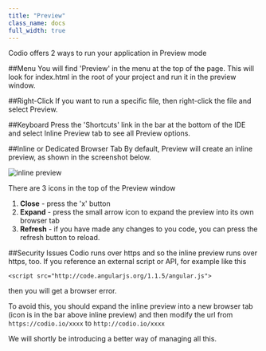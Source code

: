 ```yaml
---
title: "Preview"
class_name: docs
full_width: true
---
```



Codio offers 2 ways to run your application in Preview mode

##Menu
You will find 'Preview' in the menu at the top of the page. This will look for index.html in the root of your project and run it in the preview window. 

##Right-Click
If you want to run a specific file, then right-click the file and select Preview.

##Keyboard
Press the 'Shortcuts' link in the bar at the bottom of the IDE and select Inline Preview tab to see all Preview options.

##Inline or Dedicated Browser Tab
By default, Preview will create an inline preview, as shown in the screenshot below. 

![inline preview](/img/docs/inline-preview.png)

There are 3 icons in the top of the Preview window 

1. **Close** - press the 'x' button
1. **Expand** - press the small arrow icon to expand the preview into its own browser tab
1. **Refresh** - if you have made any changes to you code, you can press the refresh button to reload. 

##Security Issues
Codio runs over https and so the inline preview runs over https, too. If you reference an external script or API, for example like this 

	<script src="http://code.angularjs.org/1.1.5/angular.js">

then you will get a browser error.

To avoid this, you should expand the inline preview into a new browser tab (icon is in the bar above inline preview) and then modify the url from `https://codio.io/xxxx` to `http://codio.io/xxxx`

We will shortly be introducing a better way of managing all this.


